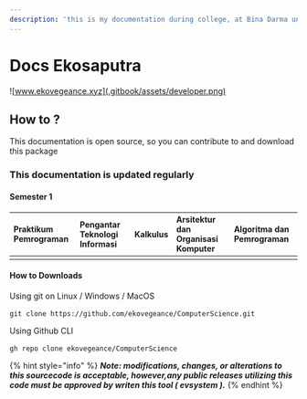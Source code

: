 ```yaml
---
description: 'this is my documentation during college, at Bina Darma university'
---
```


# Docs Ekosaputra

![www.ekovegeance.xyz](.gitbook/assets/developer.png)

## How to ?

This documentation is open source, so you can contribute to and download this package

### This documentation is updated regularly

#### Semester 1

| Praktikum Pemrograman | Pengantar Teknologi Informasi | Kalkulus | Arsitektur dan Organisasi Komputer | Algoritma dan Pemrograman |
| :--- | :--- | :--- | :--- | :--- |
|  |  |  |  |  |

#### How to Downloads

Using git on Linux / Windows / MacOS

```text
git clone https://github.com/ekovegeance/ComputerScience.git
```

Using Github CLI

```text
gh repo clone ekovegeance/ComputerScience
```

{% hint style="info" %}
_**Note: modifications, changes, or alterations to this sourcecode is acceptable, however,any public releases utilizing this code must be approved by writen this tool \( evsystem \).**_
{% endhint %}



